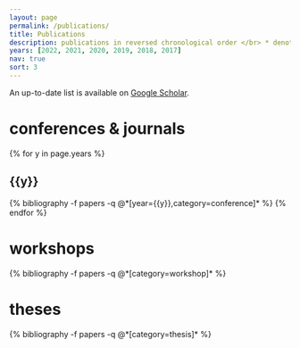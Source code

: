 ```yaml
---
layout: page
permalink: /publications/
title: Publications
description: publications in reversed chronological order </br> * denotes equal contribution # by categories </br>
years: [2022, 2021, 2020, 2019, 2018, 2017]
nav: true
sort: 3
---
```


<div class="publications">
<!-- * denotes equal contribution -->
<!-- <h1> preprints </h1> -->

<p>An up-to-date list is available on <a href="https://scholar.google.com/citations?user=F1APiN4AAAAJ" target="_blank">Google Scholar</a>.</p>

<h1> conferences & journals </h1>
{% for y in page.years %}
  <h2 class="year">{{y}}</h2>
  {% bibliography -f papers -q @*[year={{y}},category=conference]* %}
{% endfor %}

<h1> workshops </h1>
{% bibliography -f papers -q @*[category=workshop]* %}

<h1> theses </h1>
{% bibliography -f papers -q @*[category=thesis]* %}

</div>

